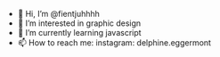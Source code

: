 - 👋 Hi, I’m @fientjuhhhh
- 👀 I’m interested in graphic design
- 🌱 I’m currently learning javascript
- 📫 How to reach me: instagram: delphine.eggermont

<!---
fientjuhhhh/fientjuhhhh is a ✨ special ✨ repository because its `README.md` (this file) appears on your GitHub profile.
You can click the Preview link to take a look at your changes.
--->
